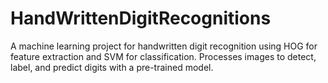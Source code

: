 # HandWrittenDigitRecognitions
A machine learning project for handwritten digit recognition using HOG for feature extraction and SVM for classification. Processes images to detect, label, and predict digits with a pre-trained model.
